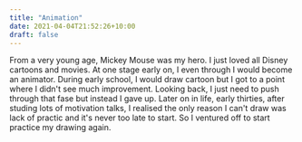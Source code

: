 ```yaml
---
title: "Animation"
date: 2021-04-04T21:52:26+10:00
draft: false
---
```


From a very young age, Mickey Mouse was my hero.  I just loved all Disney cartoons and movies.  At one stage early on, I even through I would become an animator.  During early school, I would draw cartoon but I got to a point where I didn't see much improvement.  Looking back, I just need to push through that fase but instead I gave up.  Later on in life, early thirties, after studing lots of motivation talks, I realised the only reason I can't draw was lack of practic and it's never too late to start.  So I ventured off to start practice my drawing again.